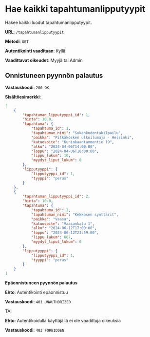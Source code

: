 # Hae kaikki tapahtumanlipputyypit

Hakee kaikki luodut tapahtumanlipputyypit.

**URL**: `/tapahtumanlipputyypit`

**Metodi**: `GET`

__Autentikointi vaaditaan__: Kyllä

**Vaadittavat oikeudet**: Myyjä tai Admin

## Onnistuneen pyynnön palautus

**Vastauskoodi**: `200 OK`

**Sisältöesimerkki**:

```json
[
    {
        "tapahtuman_lipputyyppi_id": 1,
        "hinta": 10.0,
        "tapahtuma": {
            "tapahtuma_id": 1,
            "tapahtuman_nimi": "Sukankudontakilpailu",
            "paikka": "Pitkäkosken ulkoilumaja - Helsinki",
            "katuosoite": "Kuninkaantammentie 19",
            "alku": "2024-04-06T14:00:00",
            "loppu": "2024-04-06T16:00:00",
            "lippu_lukum": 10,
            "myydyt_liput_lukum": 0
        },
        "lipputyyppi": {
            "lipputyyppi_id": 1,
            "tyyppi": "perus"
        }
    },
    {
        "tapahtuman_lipputyyppi_id": 2,
        "hinta": 10.0,
        "tapahtuma": {
            "tapahtuma_id": 2,
            "tapahtuman_nimi": "Kekkosen synttärit",
            "paikka": "Vaasa",
            "katuosoite": "Vaasankatu 1",
            "alku": "2024-06-12T17:00:00",
            "loppu": "2024-06-12T23:59:00",
            "lippu_lukum": 667,
            "myydyt_liput_lukum": 0
        },
        "lipputyyppi": {
            "lipputyyppi_id": 1,
            "tyyppi": "perus"
        }
    }
]
```

**Epäonnistuneen pyynnön palautus**

__Ehto__: Autentikointi epäonnistuu

__Vastauskoodi__: `401 UNAUTHORIZED`

TAI

__Ehto__: Autentikoidulla käyttäjällä ei ole vaadittuja oikeuksia

__Vastauskoodi__: `403 FORBIDDEN`